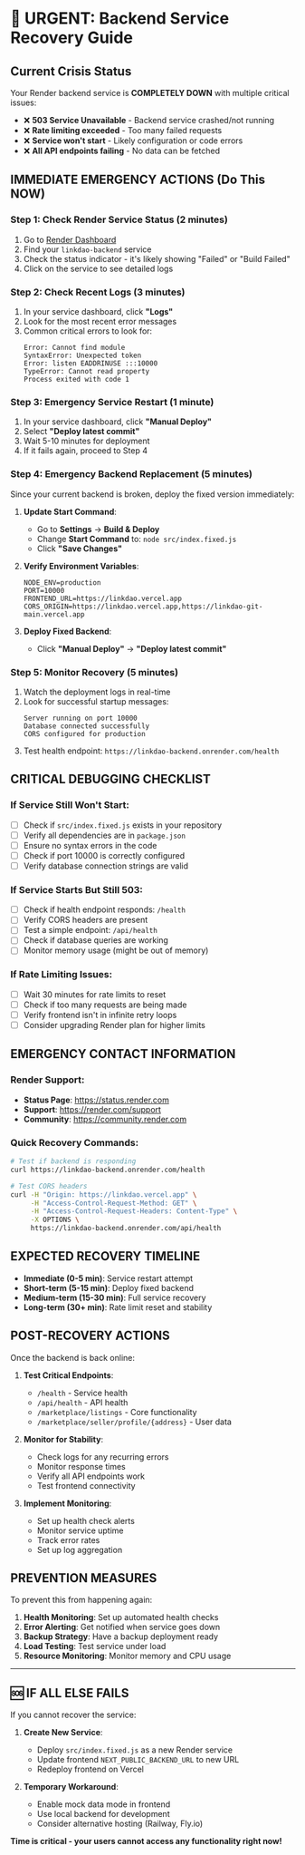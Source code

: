 # 🚨 URGENT: Backend Service Recovery Guide

## Current Crisis Status
Your Render backend service is **COMPLETELY DOWN** with multiple critical issues:

- ❌ **503 Service Unavailable** - Backend service crashed/not running
- ❌ **Rate limiting exceeded** - Too many failed requests
- ❌ **Service won't start** - Likely configuration or code errors
- ❌ **All API endpoints failing** - No data can be fetched

## IMMEDIATE EMERGENCY ACTIONS (Do This NOW)

### Step 1: Check Render Service Status (2 minutes)
1. Go to [Render Dashboard](https://dashboard.render.com)
2. Find your `linkdao-backend` service
3. Check the status indicator - it's likely showing "Failed" or "Build Failed"
4. Click on the service to see detailed logs

### Step 2: Check Recent Logs (3 minutes)
1. In your service dashboard, click **"Logs"**
2. Look for the most recent error messages
3. Common critical errors to look for:
   ```
   Error: Cannot find module
   SyntaxError: Unexpected token
   Error: listen EADDRINUSE :::10000
   TypeError: Cannot read property
   Process exited with code 1
   ```

### Step 3: Emergency Service Restart (1 minute)
1. In your service dashboard, click **"Manual Deploy"**
2. Select **"Deploy latest commit"**
3. Wait 5-10 minutes for deployment
4. If it fails again, proceed to Step 4

### Step 4: Emergency Backend Replacement (5 minutes)
Since your current backend is broken, deploy the fixed version immediately:

1. **Update Start Command**:
   - Go to **Settings** → **Build & Deploy**
   - Change **Start Command** to: `node src/index.fixed.js`
   - Click **"Save Changes"**

2. **Verify Environment Variables**:
   ```
   NODE_ENV=production
   PORT=10000
   FRONTEND_URL=https://linkdao.vercel.app
   CORS_ORIGIN=https://linkdao.vercel.app,https://linkdao-git-main.vercel.app
   ```

3. **Deploy Fixed Backend**:
   - Click **"Manual Deploy"** → **"Deploy latest commit"**

### Step 5: Monitor Recovery (5 minutes)
1. Watch the deployment logs in real-time
2. Look for successful startup messages:
   ```
   Server running on port 10000
   Database connected successfully
   CORS configured for production
   ```
3. Test health endpoint: `https://linkdao-backend.onrender.com/health`

## CRITICAL DEBUGGING CHECKLIST

### If Service Still Won't Start:
- [ ] Check if `src/index.fixed.js` exists in your repository
- [ ] Verify all dependencies are in `package.json`
- [ ] Ensure no syntax errors in the code
- [ ] Check if port 10000 is correctly configured
- [ ] Verify database connection strings are valid

### If Service Starts But Still 503:
- [ ] Check if health endpoint responds: `/health`
- [ ] Verify CORS headers are present
- [ ] Test a simple endpoint: `/api/health`
- [ ] Check if database queries are working
- [ ] Monitor memory usage (might be out of memory)

### If Rate Limiting Issues:
- [ ] Wait 30 minutes for rate limits to reset
- [ ] Check if too many requests are being made
- [ ] Verify frontend isn't in infinite retry loops
- [ ] Consider upgrading Render plan for higher limits

## EMERGENCY CONTACT INFORMATION

### Render Support:
- **Status Page**: https://status.render.com
- **Support**: https://render.com/support
- **Community**: https://community.render.com

### Quick Recovery Commands:
```bash
# Test if backend is responding
curl https://linkdao-backend.onrender.com/health

# Test CORS headers
curl -H "Origin: https://linkdao.vercel.app" \
     -H "Access-Control-Request-Method: GET" \
     -H "Access-Control-Request-Headers: Content-Type" \
     -X OPTIONS \
     https://linkdao-backend.onrender.com/api/health
```

## EXPECTED RECOVERY TIMELINE

- **Immediate (0-5 min)**: Service restart attempt
- **Short-term (5-15 min)**: Deploy fixed backend
- **Medium-term (15-30 min)**: Full service recovery
- **Long-term (30+ min)**: Rate limit reset and stability

## POST-RECOVERY ACTIONS

Once the backend is back online:

1. **Test Critical Endpoints**:
   - `/health` - Service health
   - `/api/health` - API health
   - `/marketplace/listings` - Core functionality
   - `/marketplace/seller/profile/{address}` - User data

2. **Monitor for Stability**:
   - Check logs for any recurring errors
   - Monitor response times
   - Verify all API endpoints work
   - Test frontend connectivity

3. **Implement Monitoring**:
   - Set up health check alerts
   - Monitor service uptime
   - Track error rates
   - Set up log aggregation

## PREVENTION MEASURES

To prevent this from happening again:

1. **Health Monitoring**: Set up automated health checks
2. **Error Alerting**: Get notified when service goes down
3. **Backup Strategy**: Have a backup deployment ready
4. **Load Testing**: Test service under load
5. **Resource Monitoring**: Monitor memory and CPU usage

---

## 🆘 IF ALL ELSE FAILS

If you cannot recover the service:

1. **Create New Service**:
   - Deploy `src/index.fixed.js` as a new Render service
   - Update frontend `NEXT_PUBLIC_BACKEND_URL` to new URL
   - Redeploy frontend on Vercel

2. **Temporary Workaround**:
   - Enable mock data mode in frontend
   - Use local backend for development
   - Consider alternative hosting (Railway, Fly.io)

**Time is critical - your users cannot access any functionality right now!**